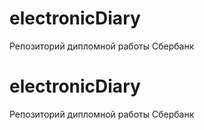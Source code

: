 # electronicDiary
Репозиторий дипломной работы Сбербанк
# electronicDiary
Репозиторий дипломной работы Сбербанк
